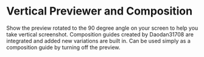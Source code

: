 # Vertical Previewer and Composition

Show the preview rotated to the 90 degree angle on your screen to help you take vertical screenshot.
Composition guides created by Daodan31708 are integrated and added new variations are built in.
Can be used simply as a composition guide by turning off the preview.

